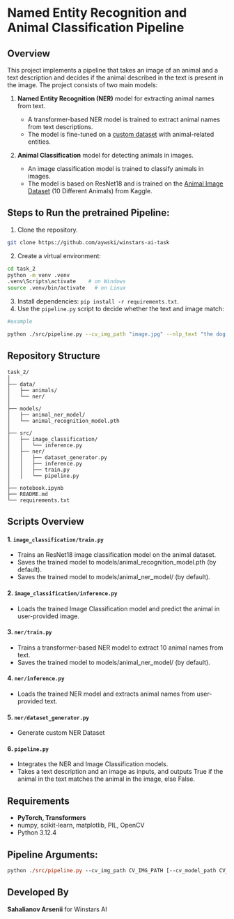 # Named Entity Recognition and Animal Classification Pipeline

## Overview
This project implements a pipeline that takes an image of an animal and a text description and decides if the animal described in the text is present in the image. The project consists of two main models:
1. **Named Entity Recognition (NER)** model for extracting animal names from text.
    - A transformer-based NER model is trained to extract animal names from text descriptions.
    - The model is fine-tuned on a [custom dataset](https://github.com/aywski/winstars-ai-task/blob/main/task_2/src/ner/dataset_generator.py) with animal-related entities.

2. **Animal Classification** model for detecting animals in images.
    - An image classification model is trained to classify animals in images.
    - The model is based on ResNet18 and is trained on the [Animal Image Dataset](https://www.kaggle.com/datasets/alessiocorrado99/animals10/data) (10 Different Animals) from Kaggle.

## Steps to Run the pretrained Pipeline:
1. Clone the repository.
```bash
git clone https://github.com/aywski/winstars-ai-task
```
2. Create a virtual environment: 
```bash
cd task_2
python -m venv .venv
.venv\Scripts\activate    # on Windows 
source .venv/bin/activate   # on Linux
```
3. Install dependencies: `pip install -r requirements.txt`.
4. Use the `pipeline.py` script to decide whether the text and image match:
```bash
#example

python ./src/pipeline.py --cv_img_path "image.jpg" --nlp_text "the dog will walk while my cat sleeps"
```

## Repository Structure
```
task_2/
│
├── data/
│   ├── animals/
│   └── ner/
│
├── models/
│   ├── animal_ner_model/
│   └── animal_recognition_model.pth
│
├── src/
│   ├── image_classification/
│   │   └── inference.py
│   ├── ner/
│   │   ├── dataset_generator.py
│   │   ├── inference.py
│   │   ├── train.py
│   │   └── pipeline.py
│
├── notebook.ipynb
├── README.md
└── requirements.txt
```

## Scripts Overview
#### 1. `image_classification/train.py`
- Trains an ResNet18 image classification model on the animal dataset.
- Saves the trained model to models/animal_recognition_model.pth (by default).
- Saves the trained model to models/animal_ner_model/ (by default).
#### 2. `image_classification/inference.py`
- Loads the trained Image Classification model and predict the animal in user-provided image.
#### 3. `ner/train.py`
- Trains a transformer-based NER model to extract 10 animal names from text.
- Saves the trained model to models/animal_ner_model/ (by default).
#### 4. `ner/inference.py`
- Loads the trained NER model and extracts animal names from user-provided text.
#### 5. `ner/dataset_generator.py`
- Generate custom NER Dataset 
#### 6. `pipeline.py`
- Integrates the NER and Image Classification models.
- Takes a text description and an image as inputs, and outputs True if the animal in the text matches the animal in the image, else False.

## Requirements
- __PyTorch, Transformers__
- numpy, scikit-learn, matplotlib, PIL, OpenCV
- Python 3.12.4

## Pipeline Arguments:
```ps
python ./src/pipeline.py --cv_img_path CV_IMG_PATH [--cv_model_path CV_MODEL_PATH] [--cv_num_classes CV_NUM_CLASSES] [--cv_data_dir CV_DATA_DIR] --nlp_text NLP_TEXT [--nlp_model_path NLP_MODEL_PATH] [--nlp_animals_file NLP_ANIMALS_FILE]
```

## Developed By
__Sahalianov Arsenii__ for Winstars AI 
